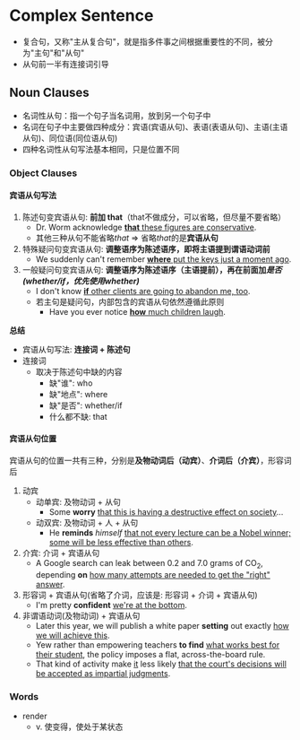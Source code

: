 # Complex Sentence

- 复合句，又称"主从复合句"，就是指多件事之间根据重要性的不同，被分为"主句"和"从句"
- 从句前一半有连接词引导

## Noun Clauses

- 名词性从句：指一个句子当名词用，放到另一个句子中
- 名词在句子中主要做四种成分：宾语(宾语从句)、表语(表语从句)、主语(主语从句)、同位语(同位语从句)
- 四种名词性从句写法基本相同，只是位置不同

### Object Clauses

#### 宾语从句写法

1. 陈述句变宾语从句: **前加 that**（that不做成分，可以省略，但尽量不要省略）
    - Dr. Worm acknowledge <u>**that** these figures are conservative</u>.
    - 其他三种从句不能省略*that* => 省略*that*的是**宾语从句**
2. 特殊疑问句变宾语从句: **调整语序为陈述语序，即将主语提到谓语动词前**
    - We suddenly can't remember <u>**where** put the keys just a moment ago</u>.
3. 一般疑问句变宾语从句: **调整语序为陈述语序（主语提前），再在前面加*是否(whether/if，优先使用whether)***
    - I don't know <u>**if** other clients are going to abandon me, too</u>.
    - 若主句是疑问句，内部包含的宾语从句依然遵循此原则
        - Have you ever notice <u>**how** much children laugh</u>.

**总结**

- 宾语从句写法: **连接词 + 陈述句**
- 连接词
    - 取决于陈述句中缺的内容
        - 缺"谁": who
        - 缺"地点": where
        - 缺"是否": whether/if
        - 什么都不缺: that

#### 宾语从句位置

宾语从句的位置一共有三种，分别是**及物动词后（动宾）**、**介词后（介宾）**，形容词后

1. 动宾
    - 动单宾: 及物动词 + 从句
        - Some **worry** <u>that this is having a destructive effect on society</u>...
    - 动双宾: 及物动词 + 人 + 从句
        - He **reminds** *himself* <u>that not every lecture can be a Nobel winner; some will be less effective than
          others</u>.
2. 介宾: 介词 + 宾语从句
    - A Google search can leak between 0.2 and 7.0 grams of CO<sub>2</sub>, depending **on** <u>how many attempts are
      needed to get the "right" answer</u>.
3. 形容词 + 宾语从句(省略了介词，应该是: 形容词 + 介词 + 宾语从句)
    - I'm pretty **confident** <u>we're at the bottom</u>.
4. 非谓语动词(及物动词) + 宾语从句
    - Later this year, we will publish a white paper **setting** out exactly <u>how we will achieve this</u>.
    - Yew rather than empowering teachers **to find** <u>what works best for their student</u>, the policy imposes a
      flat, across-the-board rule.
    - That kind of activity make <u>it</u> less likely <u>that the court's decisions will be accepted as impartial
      judgments</u>.

### Words

- render
    - v. 使变得，使处于某状态
